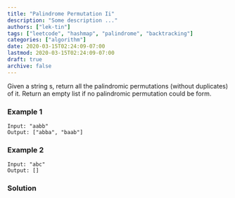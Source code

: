 ```yaml
---
title: "Palindrome Permutation Ii"
description: "Some description ..."
authors: ["lek-tin"]
tags: ["leetcode", "hashmap", "palindrome", "backtracking"]
categories: ["algorithm"]
date: 2020-03-15T02:24:09-07:00
lastmod: 2020-03-15T02:24:09-07:00
draft: true
archive: false
---
```

Given a string s, return all the palindromic permutations (without duplicates) of it. Return an empty list if no palindromic permutation could be form.

### Example 1

```
Input: "aabb"
Output: ["abba", "baab"]
```

### Example 2

```
Input: "abc"
Output: []
```

### Solution

```python
```